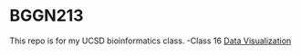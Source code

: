 # BGGN213
This repo is for my UCSD bioinformatics class. 
-Class 16 [Data Visualization](https://github.com/MalloryLynne/BGGN213/blob/main/class16/class16.Rproj)
